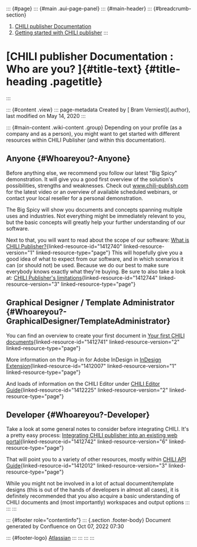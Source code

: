 ::: {#page}
::: {#main .aui-page-panel}
::: {#main-header}
::: {#breadcrumb-section}
1.  [CHILI publisher Documentation](index.html)
2.  [Getting started with CHILI
    publisher](Getting-started-with-CHILI-publisher_1412738.html)
:::

# [CHILI publisher Documentation : Who are you? ]{#title-text} {#title-heading .pagetitle}
:::

::: {#content .view}
::: page-metadata
Created by [ Bram Verniest]{.author}, last modified on May 14, 2020
:::

::: {#main-content .wiki-content .group}
Depending on your profile (as a company and as a person), you might want
to get started with different resources within CHILI Publisher (and
within this documentation).

## Anyone {#Whoareyou?-Anyone}

Before anything else, we recommend you follow our latest \"Big Spicy\"
demonstration. It will give you a good first overview of the solution\'s
possibilities, strengths and weaknesses. Check out www.chili-publish.com
for the latest video or an overview of available scheduled webinars, or
contact your local reseller for a personal demonstration.

The Big Spicy will show you documents and concepts spanning multiple
uses and industries. Not everything might be immediately relevant to
you, but the basic concepts will greatly help your further understanding
of our software.

Next to that, you will want to read about the scope of our software:
[What is CHILI Publisher?](1412740.html){linked-resource-id="1412740"
linked-resource-version="1" linked-resource-type="page"} This will
hopefully give you a good idea of what to expect from our software, and
in which scenarios it can (or should not) be used. Because we do our
best to make sure everybody knows exactly what they\'re buying. Be sure
to also take a look at: [CHILI Publisher\'s
limitations](CHILI-Publisher%27s-limitations_1412744.html){linked-resource-id="1412744"
linked-resource-version="3" linked-resource-type="page"}

## Graphical Designer / Template Administrator {#Whoareyou?-GraphicalDesigner/TemplateAdministrator}

You can find an overview to create your first document in [Your first
CHILI
documents](Your-first-CHILI-documents_1412741.html){linked-resource-id="1412741"
linked-resource-version="2" linked-resource-type="page"}

More information on the Plug-in for Adobe InDesign in [InDesign
Extension](https://chilipublishdocs.atlassian.net/wiki/spaces/CPDOC/pages/1412007/InDesign+Extension){linked-resource-id="1412007"
linked-resource-version="1" linked-resource-type="page"}

And loads of information on the CHILI Editor under [CHILI Editor
Guide](https://chilipublishdocs.atlassian.net/wiki/spaces/CPDOC/pages/1412225/CHILI+Editor+Guide){linked-resource-id="1412225"
linked-resource-version="2" linked-resource-type="page"}

## Developer {#Whoareyou?-Developer}

Take a look at some general notes to consider before integrating CHILI.
It\'s a pretty easy process: [Integrating CHILI publisher into an
existing web
portal](Integrating-CHILI-publisher-into-an-existing-web-portal_1412742.html){linked-resource-id="1412742"
linked-resource-version="6" linked-resource-type="page"}

That will point you to a variety of other resources, mostly within
[CHILI API
Guide](https://chilipublishdocs.atlassian.net/wiki/spaces/CPDOC/pages/1412012/CHILI+API+Guide){linked-resource-id="1412012"
linked-resource-version="3" linked-resource-type="page"}

While you might not be involved in a lot of actual document/template
designs (this is out of the hands of developers in almost all cases), it
is definitely recommended that you also acquire a basic understanding of
CHILI documents and (most importantly) workspaces and output options
:::
:::
:::

::: {#footer role="contentinfo"}
::: {.section .footer-body}
Document generated by Confluence on Oct 07, 2022 07:30

::: {#footer-logo}
[Atlassian](http://www.atlassian.com/)
:::
:::
:::
:::
